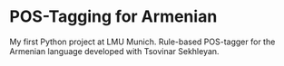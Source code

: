 # POS-Tagging for Armenian
My first Python project at LMU Munich. Rule-based POS-tagger for the Armenian language developed with Tsovinar Sekhleyan. 

